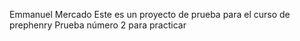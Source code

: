 Emmanuel Mercado
Este es un proyecto de prueba para el curso de prephenry
Prueba número 2 para practicar